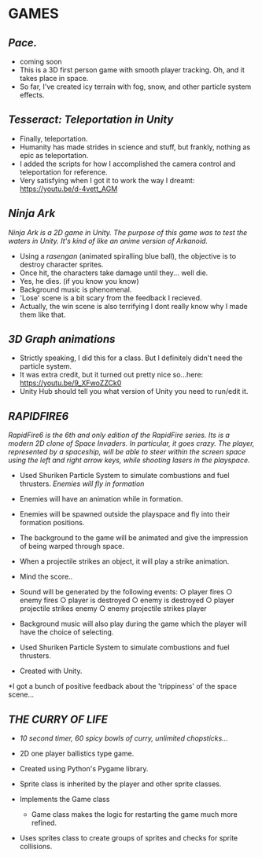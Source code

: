 **GAMES**
=========

***Pace.***
--------------------
* coming soon
* This is a 3D first person game with smooth player tracking. Oh, and it takes place in space.
* So far, I've created icy terrain with fog, snow, and other particle system effects.

***Tesseract: Teleportation in Unity***
--------------------
* Finally, teleportation.
* Humanity has made strides in science and stuff, but frankly, nothing as epic as teleportation.
* I added the scripts for how I accomplished the camera control and teleportation for reference.
* Very satisfying when I got it to work the way I dreamt: https://youtu.be/d-4vett_AGM

***Ninja Ark***
--------------------
 *Ninja Ark is a 2D game in Unity. The purpose of this game was to test the waters in Unity. It's kind of like an anime version of Arkanoid.* 

* Using a *rasengan* (animated spiralling blue ball), the objective is to destroy character sprites.
* Once hit, the characters take damage until they... well die.
* Yes, he dies. (if you know you know)
* Background music is phenomenal.
* 'Lose' scene is a bit scary from the feedback I recieved.
* Actually, the win scene is also terrifying I dont really know why I made them like that.

***3D Graph animations***
--------------------
* Strictly speaking, I did this for a class. But I definitely didn't need the particle system.
* It was extra credit, but it turned out pretty nice so...here: https://youtu.be/9_XFwoZZCk0
* Unity Hub should tell you what version of Unity you need to run/edit it.

***RAPIDFIRE6***
--------------------
 *RapidFire6 is the 6th and only edition of the RapidFire series. Its is a modern 2D clone of Space Invaders. In particular, it goes crazy. The player,
represented by a spaceship, will be able to steer within the screen space using the left and right
arrow keys, while shooting lasers in the playspace.* 

* Used Shuriken Particle System to simulate combustions and fuel thrusters.
*Enemies will fly in formation*
* Enemies will have an animation while in formation.
* Enemies will be spawned outside the playspace and fly into their formation positions.
* The background to the game will be animated and give the impression of being warped through space.
* When a projectile strikes an object, it will play a strike animation.
* Mind the score..
* Sound will be generated by the following events:
 ○ player fires
 ○ enemy fires
 ○ player is destroyed
 ○ enemy is destroyed
 ○ player projectile strikes enemy
 ○ enemy projectile strikes player
* Background music will also play during the game which the player will have the choice of selecting.
 
* Used Shuriken Particle System to simulate combustions and fuel thrusters.
* Created with Unity.

*I got a bunch of positive feedback about the 'trippiness' of the space scene...

***THE CURRY OF LIFE***
-------------------
* *10 second timer, 60 spicy bowls of curry, unlimited chopsticks...*

* 2D one player ballistics type game.
* Created using Python's Pygame library.
* Sprite class is inherited by the player and other sprite classes.
* Implements the Game class
  * Game class makes the logic for restarting the game much more refined.
* Uses sprites class to create groups of sprites and checks for sprite collisions.


